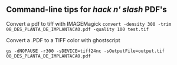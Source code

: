## Command-line tips for *hack n' slash* PDF's

Convert a pdf to tiff with IMAGEMagick
`convert -density 300 -trim 08_DES_PLANTA_DE_IMPLANTACAO.pdf -quality 100 test.tif`

Convert a .PDF to a TIFF color with ghostscript

`gs -dNOPAUSE -r300 -sDEVICE=tiff24nc -sOutputFile=output.tif 08_DES_PLANTA_DE_IMPLANTACAO.pdf`
